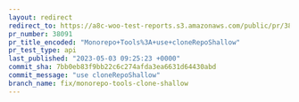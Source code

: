 ```yaml
---
layout: redirect
redirect_to: https://a8c-woo-test-reports.s3.amazonaws.com/public/pr/38091/api/index.html
pr_number: 38091
pr_title_encoded: "Monorepo+Tools%3A+use+cloneRepoShallow"
pr_test_type: api
last_published: "2023-05-03 09:25:23 +0000"
commit_sha: 7bb0eb83f9bb22c6c274afda3ea6631d64430abd
commit_message: "use cloneRepoShallow"
branch_name: fix/monorepo-tools-clone-shallow
---
```

